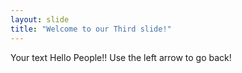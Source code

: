 ```yaml
---
layout: slide
title: "Welcome to our Third slide!"
---
```

Your text
Hello People!!
Use the left arrow to go back!
